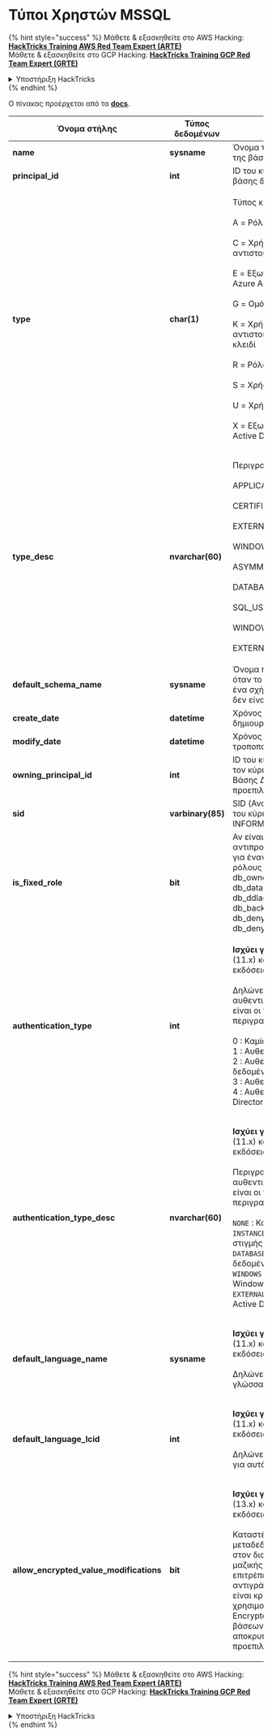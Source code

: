 # Τύποι Χρηστών MSSQL

{% hint style="success" %}
Μάθετε & εξασκηθείτε στο AWS Hacking:<img src="/.gitbook/assets/arte.png" alt="" data-size="line">[**HackTricks Training AWS Red Team Expert (ARTE)**](https://training.hacktricks.xyz/courses/arte)<img src="/.gitbook/assets/arte.png" alt="" data-size="line">\
Μάθετε & εξασκηθείτε στο GCP Hacking: <img src="/.gitbook/assets/grte.png" alt="" data-size="line">[**HackTricks Training GCP Red Team Expert (GRTE)**<img src="/.gitbook/assets/grte.png" alt="" data-size="line">](https://training.hacktricks.xyz/courses/grte)

<details>

<summary>Υποστήριξη HackTricks</summary>

* Ελέγξτε τα [**σχέδια συνδρομής**](https://github.com/sponsors/carlospolop)!
* **Εγγραφείτε στην** 💬 [**ομάδα Discord**](https://discord.gg/hRep4RUj7f) ή στην [**ομάδα telegram**](https://t.me/peass) ή **ακολουθήστε** μας στο **Twitter** 🐦 [**@hacktricks\_live**](https://twitter.com/hacktricks\_live)**.**
* **Μοιραστείτε κόλπα hacking υποβάλλοντας PRs στα** [**HackTricks**](https://github.com/carlospolop/hacktricks) και [**HackTricks Cloud**](https://github.com/carlospolop/hacktricks-cloud) github repos.

</details>
{% endhint %}

Ο πίνακας προέρχεται από τα [**docs**](https://learn.microsoft.com/en-us/sql/relational-databases/system-catalog-views/sys-database-principals-transact-sql?view=sql-server-ver16).

| Όνομα στήλης                               | Τύπος δεδομένων   | Περιγραφή                                                                                                                                                                                                                                                                                                                                                                                                                                            |
| ------------------------------------------ | ----------------- | ------------------------------------------------------------------------------------------------------------------------------------------------------------------------------------------------------------------------------------------------------------------------------------------------------------------------------------------------------------------------------------------------------------------------------------------------------ |
| **name**                                   | **sysname**       | Όνομα του κύριου, μοναδικό εντός της βάσης δεδομένων.                                                                                                                                                                                                                                                                                                                                                                                                         |
| **principal\_id**                          | **int**           | ID του κύριου, μοναδικό εντός της βάσης δεδομένων.                                                                                                                                                                                                                                                                                                                                                                                                           |
| **type**                                   | **char(1)**       | <p>Τύπος κύριου:<br><br>A = Ρόλος εφαρμογής<br><br>C = Χρήστης που έχει αντιστοιχιστεί σε πιστοποιητικό<br><br>E = Εξωτερικός χρήστης από το Azure Active Directory<br><br>G = Ομάδα Windows<br><br>K = Χρήστης που έχει αντιστοιχιστεί σε ασύμμετρο κλειδί<br><br>R = Ρόλος βάσης δεδομένων<br><br>S = Χρήστης SQL<br><br>U = Χρήστης Windows<br><br>X = Εξωτερική ομάδα από το Azure Active Directory ή εφαρμογές</p>                                                                                  |
| **type\_desc**                             | **nvarchar(60)**  | <p>Περιγραφή του τύπου κύριου.<br><br>APPLICATION_ROLE<br><br>CERTIFICATE_MAPPED_USER<br><br>EXTERNAL_USER<br><br>WINDOWS_GROUP<br><br>ASYMMETRIC_KEY_MAPPED_USER<br><br>DATABASE_ROLE<br><br>SQL_USER<br><br>WINDOWS_USER<br><br>EXTERNAL_GROUPS</p>                                                                                                                                                                                               |
| **default\_schema\_name**                  | **sysname**       | Όνομα που θα χρησιμοποιηθεί όταν το SQL όνομα δεν καθορίζει ένα σχήμα. Null για κύριους που δεν είναι τύπου S, U ή A.                                                                                                                                                                                                                                                                                                                                                   |
| **create\_date**                           | **datetime**      | Χρόνος κατά τον οποίο δημιουργήθηκε ο κύριος.                                                                                                                                                                                                                                                                                                                                                                                                               |
| **modify\_date**                           | **datetime**      | Χρόνος κατά τον οποίο ο κύριος τροποποιήθηκε τελευταία φορά.                                                                                                                                                                                                                                                                                                                                                                                                         |
| **owning\_principal\_id**                  | **int**           | ID του κύριου που κατέχει αυτόν τον κύριο. Όλοι οι σταθεροί Ρόλοι Βάσης Δεδομένων ανήκουν από προεπιλογή στον **dbo**.                                                                                                                                                                                                                                                                                                                                                |
| **sid**                                    | **varbinary(85)** | SID (Αναγνωριστικό Ασφαλείας) του κύριου. NULL για SYS και INFORMATION SCHEMAS.                                                                                                                                                                                                                                                                                                                                                                      |
| **is\_fixed\_role**                        | **bit**           | Αν είναι 1, αυτή η γραμμή αντιπροσωπεύει μια καταχώρηση για έναν από τους σταθερούς ρόλους βάσης δεδομένων: db\_owner, db\_accessadmin, db\_datareader, db\_datawriter, db\_ddladmin, db\_securityadmin, db\_backupoperator, db\_denydatareader, db\_denydatawriter.                                                                                                                                                                                                                       |
| **authentication\_type**                   | **int**           | <p><strong>Ισχύει για</strong>: SQL Server 2012 (11.x) και μεταγενέστερες εκδόσεις.<br><br>Δηλώνει τον τύπο αυθεντικοποίησης. Οι παρακάτω είναι οι πιθανές τιμές και οι περιγραφές τους.<br><br>0 : Καμία αυθεντικοποίηση<br>1 : Αυθεντικοποίηση στιγμής<br>2 : Αυθεντικοποίηση βάσης δεδομένων<br>3 : Αυθεντικοποίηση Windows<br>4 : Αυθεντικοποίηση Azure Active Directory</p>                                                                                                        |
| **authentication\_type\_desc**             | **nvarchar(60)**  | <p><strong>Ισχύει για</strong>: SQL Server 2012 (11.x) και μεταγενέστερες εκδόσεις.<br><br>Περιγραφή του τύπου αυθεντικοποίησης. Οι παρακάτω είναι οι πιθανές τιμές και οι περιγραφές τους.<br><br><code>NONE</code> : Καμία αυθεντικοποίηση<br><code>INSTANCE</code> : Αυθεντικοποίηση στιγμής<br><code>DATABASE</code> : Αυθεντικοποίηση βάσης δεδομένων<br><code>WINDOWS</code> : Αυθεντικοποίηση Windows<br><code>EXTERNAL</code>: Αυθεντικοποίηση Azure Active Directory</p> |
| **default\_language\_name**                | **sysname**       | <p><strong>Ισχύει για</strong>: SQL Server 2012 (11.x) και μεταγενέστερες εκδόσεις.<br><br>Δηλώνει τη προεπιλεγμένη γλώσσα για αυτόν τον κύριο.</p>                                                                                                                                                                                                                                                                                                                        |
| **default\_language\_lcid**                | **int**           | <p><strong>Ισχύει για</strong>: SQL Server 2012 (11.x) και μεταγενέστερες εκδόσεις.<br><br>Δηλώνει το προεπιλεγμένο LCID για αυτόν τον κύριο.</p>                                                                                                                                                                                                                                                                                                                            |
| **allow\_encrypted\_value\_modifications** | **bit**           | <p><strong>Ισχύει για</strong>: SQL Server 2016 (13.x) και μεταγενέστερες εκδόσεις, SQL Database.<br><br>Καταστέλλει τους ελέγχους μεταδεδομένων κρυπτογράφησης στον διακομιστή σε λειτουργίες μαζικής αντιγραφής. Αυτό επιτρέπει στον χρήστη να αντιγράφει μαζικά δεδομένα που είναι κρυπτογραφημένα χρησιμοποιώντας Always Encrypted, μεταξύ πινάκων ή βάσεων δεδομένων, χωρίς να αποκρυπτογραφεί τα δεδομένα. Η προεπιλογή είναι OFF.</p>                                                                                                                     |

{% hint style="success" %}
Μάθετε & εξασκηθείτε στο AWS Hacking:<img src="/.gitbook/assets/arte.png" alt="" data-size="line">[**HackTricks Training AWS Red Team Expert (ARTE)**](https://training.hacktricks.xyz/courses/arte)<img src="/.gitbook/assets/arte.png" alt="" data-size="line">\
Μάθετε & εξασκηθείτε στο GCP Hacking: <img src="/.gitbook/assets/grte.png" alt="" data-size="line">[**HackTricks Training GCP Red Team Expert (GRTE)**<img src="/.gitbook/assets/grte.png" alt="" data-size="line">](https://training.hacktricks.xyz/courses/grte)

<details>

<summary>Υποστήριξη HackTricks</summary>

* Ελέγξτε τα [**σχέδια συνδρομής**](https://github.com/sponsors/carlospolop)!
* **Εγγραφείτε στην** 💬 [**ομάδα Discord**](https://discord.gg/hRep4RUj7f) ή στην [**ομάδα telegram**](https://t.me/peass) ή **ακολουθήστε** μας στο **Twitter** 🐦 [**@hacktricks\_live**](https://twitter.com/hacktricks\_live)**.**
* **Μοιραστείτε κόλπα hacking υποβάλλοντας PRs στα** [**HackTricks**](https://github.com/carlospolop/hacktricks) και [**HackTricks Cloud**](https://github.com/carlospolop/hacktricks-cloud) github repos.

</details>
{% endhint %}
